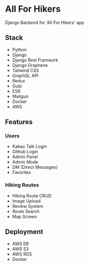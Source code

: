 # All For Hikers
Django Backend for 'All For Hikers' app


## Stack
- Python
- Django
- Django Rest Framwork
- Django Graphene
- Tailwind CSS
- GraphQL API
- Redux
- Gulp
- ES6
- Mailgun
- Docker
- AWS


## Features
### Users
- Kakao Talk Login
- Github Login
- Admin Panel
- Admin Mode
- DM (Direct Messages)
- Favorites

### Hiking Routes
- Hiking Route CRUD
- Image Upload
- Review System
- Route Search
- Map Screen

## Deployment
- AWS EB
- AWS S3
- AWS RDS
- Docker